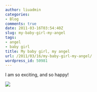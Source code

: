 ```yaml
---
author: liuadmin
categories:
- Blog
comments: true
date: 2011-03-16T03:54:40Z
slug: my-baby-girl-my-angel
tags:
- angel
- baby girl
title: My baby girl, my angel
url: /2011/03/16/my-baby-girl-my-angel/
wordpress_id: 50981
---
```


I am so exciting, and so happy!

[![](http://cdn1.martinliu.cn/wp-content/uploads/2011/03/IMG_2403_调整大小.jpg)](http://martinliu.cn/2011/03/my-baby-girl-my-angel.html/img_2403_%e8%b0%83%e6%95%b4%e5%a4%a7%e5%b0%8f)



